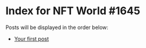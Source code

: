 # Index for NFT World #1645
Posts will be displayed in the order below:

- [Your first post](./001-first.md)

